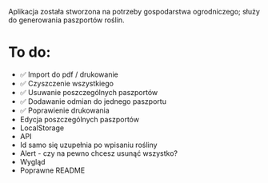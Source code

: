 Aplikacja została stworzona na potrzeby gospodarstwa ogrodniczego; służy do generowania paszportów roślin.

# To do:
- ✅ Import do pdf / drukowanie
- ✅ Czyszczenie wszystkiego
- ✅ Usuwanie poszczególnych paszportów
- ✅ Dodawanie odmian do jednego paszportu
- ✅ Poprawienie drukowania
- Edycja poszczególnych paszportów
- LocalStorage
- API
- Id samo się uzupełnia po wpisaniu rośliny
- Alert - czy na pewno chcesz usunąć wszystko?
- Wygląd
- Poprawne README
